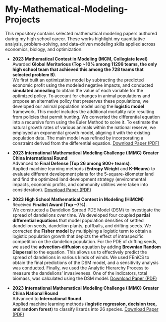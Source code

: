 # My-Mathematical-Modeling-Projects
This repository contains selected mathematical modeling papers authored during my high school career. These works highlight my quantitative analysis, problem-solving, and data-driven modeling skills applied across economics, biology, and optimization.

- **2023 Mathematical Contest in Modeling (MCM, Collegiate level)**  
  Awarded **Global Meritorious (Top ~10% among 11296 teams, the only high school team that achieved this among the 728 teams that selected problem B)**.  
  We first built an optimization model by subtracting the predicted economic profit using the modeled negative impacts, and conducted **simulated annealing** to obtain the value of each variable for the optimized policy. To account for changes in animal populations and propose an alternative policy that preserves these populations, we developed our animal population model using the **logistic model** framework. This model includes the additional mortality rate resulting from policies that permit hunting. We converted the differential equation into a recursive form using the Euler Method to solve it. To estimate the natural growth rates of various animals within the national reserve, we employed an exponential growth model, aligning it with the existing population data. The main model was refined by incorporating a constraint derived from the differential equation. 
  [Download Paper (PDF)](./2312480.pdf)

- **2023 International Mathematical Modeling Challenge (IMMC) Greater China International Round**  
  Advanced to **Final Defense (Top 26 among 900+ teams)**.  
  Applied machine learning methods (**Entropy Weight** and **K-Means**) to evaluate different development plans for the 5-square-kilometer land and find the optimized land development strategy (environmental impacts, economic profits, and community utilities were taken into consideration). 
  [Download Paper (PDF)](./IMMC23618025.pdf)

- **2023 High School Mathematical Contest in Modeling (HiMCM)**  
  Received **Finalist Award (Top ~7%)**.  
  We constructed a Dandelion Spread PDE Model (DSM) to investigate the spread of dandelions over time. We developed four coupled **partial differential equations** that model population densities of settled dandelion seeds, dandelion plants, puffballs, and drifting seeds. We corrected the **Fisher model** by multiplying a logistic term to obtain a logistic population growth that depicts the effect of intraspecific competition on the dandelion population. For the PDE of drifting seeds, we used the **advection-diffusion** equation by adding **Brownian Random Dispersal** to the equation. This allows us to effectively predict the spread of dandelions in various kinds of winds. We used FEniCS to obtain the final predictions of the DSM model, and a sensitivity analysis was conducted. Finally, we used the Analytic Hierarchy Process to measure the dandelions’ invasiveness. One of the indicators, total biomass, was calculated using the DSM model.
  [Download Paper (PDF)](./13718.pdf)

- **2023 International Mathematical Modeling Challenge (IMMC) Greater China National Round**  
  Advanced to **International Round**.  
  Applied machine learning methods (**logistic regression, decision tree, and random forest**) to classify lizards into 26 species. 
  [Download Paper (PDF)](./IMMC23479442.pdf)
